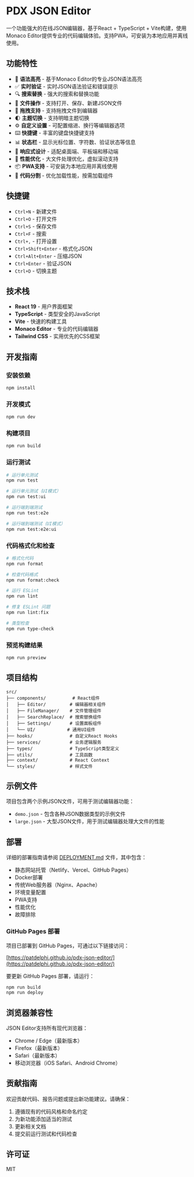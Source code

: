 # PDX JSON Editor

一个功能强大的在线JSON编辑器，基于React + TypeScript + Vite构建，使用Monaco Editor提供专业的代码编辑体验。支持PWA，可安装为本地应用并离线使用。

## 功能特性

- 🎨 **语法高亮** - 基于Monaco Editor的专业JSON语法高亮
- ✅ **实时验证** - 实时JSON语法验证和错误提示
- 🔍 **搜索替换** - 强大的搜索和替换功能
- 📁 **文件操作** - 支持打开、保存、新建JSON文件
- 🎯 **拖拽支持** - 支持拖拽文件到编辑器
- 🌓 **主题切换** - 支持明暗主题切换
- ⚙️ **自定义设置** - 可配置缩进、换行等编辑器选项
- ⌨️ **快捷键** - 丰富的键盘快捷键支持
- 📊 **状态栏** - 显示光标位置、字符数、验证状态等信息
- 📱 **响应式设计** - 适配桌面端、平板端和移动端
- 🚀 **性能优化** - 大文件处理优化，虚拟滚动支持
- 📦 **PWA支持** - 可安装为本地应用并离线使用
- 🔄 **代码分割** - 优化加载性能，按需加载组件

## 快捷键

- `Ctrl+N` - 新建文件
- `Ctrl+O` - 打开文件
- `Ctrl+S` - 保存文件
- `Ctrl+F` - 搜索
- `Ctrl+,` - 打开设置
- `Ctrl+Shift+Enter` - 格式化JSON
- `Ctrl+Alt+Enter` - 压缩JSON
- `Ctrl+Enter` - 验证JSON
- `Ctrl+D` - 切换主题

## 技术栈

- **React 19** - 用户界面框架
- **TypeScript** - 类型安全的JavaScript
- **Vite** - 快速的构建工具
- **Monaco Editor** - 专业的代码编辑器
- **Tailwind CSS** - 实用优先的CSS框架

## 开发指南

### 安装依赖

```bash
npm install
```

### 开发模式

```bash
npm run dev
```

### 构建项目

```bash
npm run build
```

### 运行测试

```bash
# 运行单元测试
npm run test

# 运行单元测试（UI模式）
npm run test:ui

# 运行端到端测试
npm run test:e2e

# 运行端到端测试（UI模式）
npm run test:e2e:ui
```

### 代码格式化和检查

```bash
# 格式化代码
npm run format

# 检查代码格式
npm run format:check

# 运行 ESLint
npm run lint

# 修复 ESLint 问题
npm run lint:fix

# 类型检查
npm run type-check
```

### 预览构建结果

```bash
npm run preview
```

## 项目结构

```
src/
├── components/          # React组件
│   ├── Editor/         # 编辑器相关组件
│   ├── FileManager/    # 文件管理组件
│   ├── SearchReplace/  # 搜索替换组件
│   ├── Settings/       # 设置面板组件
│   └── UI/            # 通用UI组件
├── hooks/              # 自定义React Hooks
├── services/           # 业务逻辑服务
├── types/              # TypeScript类型定义
├── utils/              # 工具函数
├── context/            # React Context
└── styles/             # 样式文件
```

## 示例文件

项目包含两个示例JSON文件，可用于测试编辑器功能：

- `demo.json` - 包含各种JSON数据类型的示例文件
- `large.json` - 大型JSON文件，用于测试编辑器处理大文件的性能

## 部署

详细的部署指南请参阅 [DEPLOYMENT.md](./DEPLOYMENT.md) 文件，其中包含：

- 静态网站托管（Netlify、Vercel、GitHub Pages）
- Docker部署
- 传统Web服务器（Nginx、Apache）
- 环境变量配置
- PWA支持
- 性能优化
- 故障排除

### GitHub Pages 部署

项目已部署到 GitHub Pages，可通过以下链接访问：

[https://patdelphi.github.io/pdx-json-editor/](https://patdelphi.github.io/pdx-json-editor/)

要更新 GitHub Pages 部署，请运行：

```bash
npm run build
npm run deploy
```

## 浏览器兼容性

JSON Editor支持所有现代浏览器：

- Chrome / Edge（最新版本）
- Firefox（最新版本）
- Safari（最新版本）
- 移动浏览器（iOS Safari、Android Chrome）

## 贡献指南

欢迎贡献代码、报告问题或提出新功能建议。请确保：

1. 遵循现有的代码风格和命名约定
2. 为新功能添加适当的测试
3. 更新相关文档
4. 提交前运行测试和代码检查

## 许可证

MIT
